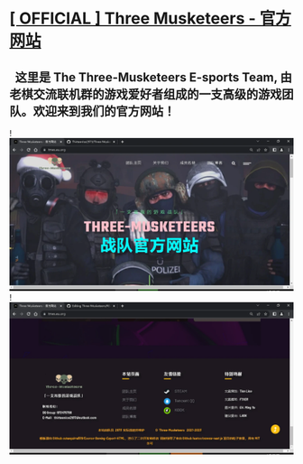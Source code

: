 # [[ OFFICIAL ] Three Musketeers - 官方网站 ](https://tmes.eu.org/)
## &nbsp;&nbsp;这里是 The Three-Musketeers E-sports Team, 由老棋交流联机群的游戏爱好者组成的一支高级的游戏团队。欢迎来到我们的官方网站！
! &nbsp;
![image](img/blog/inner_b1.webp)
! &nbsp;
![image](img/blog/inner_b1-2.webp)


